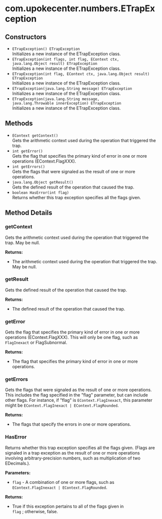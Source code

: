 # com.upokecenter.numbers.ETrapException

## Constructors

* `ETrapException() ETrapException`<br>
 Initializes a new instance of the ETrapException class.
* `ETrapException​(int flags,
int flag,
EContext ctx,
java.lang.Object result) ETrapException`<br>
 Initializes a new instance of the ETrapException class.
* `ETrapException​(int flag,
EContext ctx,
java.lang.Object result) ETrapException`<br>
 Initializes a new instance of the ETrapException class.
* `ETrapException​(java.lang.String message) ETrapException`<br>
 Initializes a new instance of the ETrapException class.
* `ETrapException​(java.lang.String message,
java.lang.Throwable innerException) ETrapException`<br>
 Initializes a new instance of the ETrapException class.

## Methods

* `EContext getContext()`<br>
 Gets the arithmetic context used during the operation that triggered the
 trap.
* `int getError()`<br>
 Gets the flag that specifies the primary kind of error in one or more
 operations (EContext.FlagXXX).
* `int getErrors()`<br>
 Gets the flags that were signaled as the result of one or more operations.
* `java.lang.Object getResult()`<br>
 Gets the defined result of the operation that caused the trap.
* `boolean HasError​(int flag)`<br>
 Returns whether this trap exception specifies all the flags given.

## Method Details

### <a id='getContext()'>getContext</a>

Gets the arithmetic context used during the operation that triggered the
 trap. May be null.

**Returns:**

* The arithmetic context used during the operation that triggered the
 trap. May be null.

### <a id='getResult()'>getResult</a>

Gets the defined result of the operation that caused the trap.

**Returns:**

* The defined result of the operation that caused the trap.

### <a id='getError()'>getError</a>

Gets the flag that specifies the primary kind of error in one or more
 operations (EContext.FlagXXX). This will only be one flag, such as
 <code>FlagInexact</code> or FlagSubnormal.

**Returns:**

* The flag that specifies the primary kind of error in one or more
 operations.

### <a id='getErrors()'>getErrors</a>

Gets the flags that were signaled as the result of one or more operations.
  This includes the flag specified in the "flag" parameter, but can
  include other flags. For instance, if "flag" is
 <code>EContext.FlagInexact</code>, this parameter might be
 <code>EContext.FlagInexact | EContext.FlagRounded</code>.

**Returns:**

* The flags that specify the errors in one or more operations.

### <a id='HasError(int)'>HasError</a>

Returns whether this trap exception specifies all the flags given. (Flags
 are signaled in a trap exception as the result of one or more
 operations involving arbitrary-precision numbers, such as
 multiplication of two EDecimals.).

**Parameters:**

* <code>flag</code> - A combination of one or more flags, such as <code>
 EContext.FlagInexact | EContext.FlagRounded</code>.

**Returns:**

* True if this exception pertains to all of the flags given in <code>
 flag</code> ; otherwise, false.
